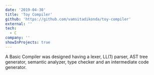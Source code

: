```yaml
---
date: '2019-04-30'
title: 'Toy Compiler'
github: 'https://github.com/vamsitadikonda/toy-compiler'
external: ''
tech:
  - C
company: ''
showInProjects: true
---
```


A Basic Compiler was designed having a lexer, LL(1) parser, AST tree generator, semantic analyzer, type checker and an intermediate code generator.